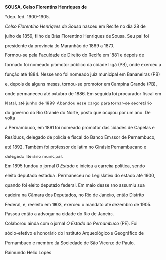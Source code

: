 **SOUSA, Celso Florentino Henriques de**



\*dep. fed. 1900-1905.



*Celso Florentino Henriques de Sousa* nasceu em Recife no dia 28 de

julho de 1859, filho de Brás Florentino Henriques de Sousa. Seu pai foi

presidente da província do Maranhão de 1869 a 1870.



Formou-se pela Faculdade de Direito do Recife em 1881 e depois de

formado foi nomeado promotor público da cidade Ingá (PB), onde exerceu a

função até 1884. Nesse ano foi nomeado juiz municipal em Bananeiras (PB)

e, depois de alguns meses, tornou-se promotor em Campina Grande (PB),

onde permaneceu até outubro de 1886. Em seguida foi procurador fiscal em

Natal, até junho de 1888. Abandou esse cargo para tornar-se secretário

do governo do Rio Grande do Norte, posto que ocupou por um ano. De volta

a Pernambuco, em 1891 foi nomeado promotor das cidades de Capelas e

Resíduos, delegado de polícia e fiscal do Banco Emissor de Pernambuco,

até 1892. Também foi professor de latim no Ginásio Pernambucano e

delegado literário municipal.



Em 1895 fundou o jornal *O Estado* e iniciou a carreira política, sendo

eleito deputado estadual. Permaneceu no Legislativo do estado até 1900,

quando foi eleito deputado federal. Em maio desse ano assumiu sua

cadeira na Câmara dos Deputados, no Rio de Janeiro, então Distrito

Federal, e, reeleito em 1903, exerceu o mandato até dezembro de 1905.

Passou então a advogar na cidade do Rio de Janeiro.



Colaborou ainda com o jornal *O Estado de Pernambuco* (PE). Foi

sócio-efetivo e honorário do Instituto Arqueológico e Geográfico de

Pernambuco e membro da Sociedade de São Vicente de Paulo.



Raimundo Helio Lopes



